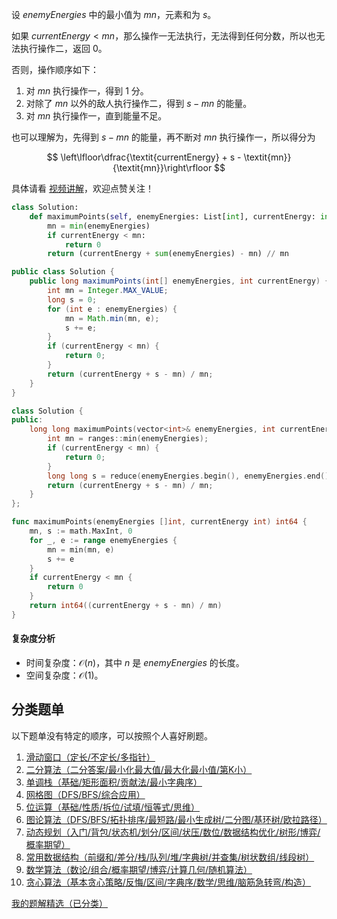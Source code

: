 设 $\textit{enemyEnergies}$ 中的最小值为 $\textit{mn}$，元素和为 $s$。

如果 $\textit{currentEnergy} < \textit{mn}$，那么操作一无法执行，无法得到任何分数，所以也无法执行操作二，返回 $0$。

否则，操作顺序如下：

1. 对 $\textit{mn}$ 执行操作一，得到 $1$ 分。
2. 对除了 $\textit{mn}$ 以外的敌人执行操作二，得到 $s - \textit{mn}$ 的能量。
3. 对 $\textit{mn}$ 执行操作一，直到能量不足。

也可以理解为，先得到 $s - \textit{mn}$ 的能量，再不断对 $\textit{mn}$ 执行操作一，所以得分为 

$$
\left\lfloor\dfrac{\textit{currentEnergy} + s - \textit{mn}}{\textit{mn}}\right\rfloor
$$

具体请看 [视频讲解](https://www.bilibili.com/video/BV1Yz421q7dD/)，欢迎点赞关注！

```py [sol-Python3]
class Solution:
    def maximumPoints(self, enemyEnergies: List[int], currentEnergy: int) -> int:
        mn = min(enemyEnergies)
        if currentEnergy < mn:
            return 0
        return (currentEnergy + sum(enemyEnergies) - mn) // mn
```

```java [sol-Java]
public class Solution {
    public long maximumPoints(int[] enemyEnergies, int currentEnergy) {
        int mn = Integer.MAX_VALUE;
        long s = 0;
        for (int e : enemyEnergies) {
            mn = Math.min(mn, e);
            s += e;
        }
        if (currentEnergy < mn) {
            return 0;
        }
        return (currentEnergy + s - mn) / mn;
    }
}
```

```cpp [sol-C++]
class Solution {
public:
    long long maximumPoints(vector<int>& enemyEnergies, int currentEnergy) {
        int mn = ranges::min(enemyEnergies);
        if (currentEnergy < mn) {
            return 0;
        }
        long long s = reduce(enemyEnergies.begin(), enemyEnergies.end(), 0LL);
        return (currentEnergy + s - mn) / mn;
    }
};
```

```go [sol-Go]
func maximumPoints(enemyEnergies []int, currentEnergy int) int64 {
	mn, s := math.MaxInt, 0
	for _, e := range enemyEnergies {
		mn = min(mn, e)
		s += e
	}
	if currentEnergy < mn {
		return 0
	}
	return int64((currentEnergy + s - mn) / mn)
}
```

#### 复杂度分析

- 时间复杂度：$\mathcal{O}(n)$，其中 $n$ 是 $\textit{enemyEnergies}$ 的长度。
- 空间复杂度：$\mathcal{O}(1)$。

## 分类题单

以下题单没有特定的顺序，可以按照个人喜好刷题。

1. [滑动窗口（定长/不定长/多指针）](https://leetcode.cn/circle/discuss/0viNMK/)
2. [二分算法（二分答案/最小化最大值/最大化最小值/第K小）](https://leetcode.cn/circle/discuss/SqopEo/)
3. [单调栈（基础/矩形面积/贡献法/最小字典序）](https://leetcode.cn/circle/discuss/9oZFK9/)
4. [网格图（DFS/BFS/综合应用）](https://leetcode.cn/circle/discuss/YiXPXW/)
5. [位运算（基础/性质/拆位/试填/恒等式/思维）](https://leetcode.cn/circle/discuss/dHn9Vk/)
6. [图论算法（DFS/BFS/拓扑排序/最短路/最小生成树/二分图/基环树/欧拉路径）](https://leetcode.cn/circle/discuss/01LUak/)
7. [动态规划（入门/背包/状态机/划分/区间/状压/数位/数据结构优化/树形/博弈/概率期望）](https://leetcode.cn/circle/discuss/tXLS3i/)
8. [常用数据结构（前缀和/差分/栈/队列/堆/字典树/并查集/树状数组/线段树）](https://leetcode.cn/circle/discuss/mOr1u6/)
9. [数学算法（数论/组合/概率期望/博弈/计算几何/随机算法）](https://leetcode.cn/circle/discuss/IYT3ss/)
10. [贪心算法（基本贪心策略/反悔/区间/字典序/数学/思维/脑筋急转弯/构造）](https://leetcode.cn/circle/discuss/g6KTKL/)

[我的题解精选（已分类）](https://github.com/EndlessCheng/codeforces-go/blob/master/leetcode/SOLUTIONS.md)
